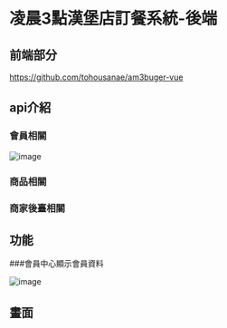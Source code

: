 # 凌晨3點漢堡店訂餐系統-後端

## 前端部分

https://github.com/tohousanae/am3buger-vue

## api介紹


### 會員相關

![image](https://github.com/user-attachments/assets/5ebde749-feb1-417a-a324-a6a6b08a1bab)

### 商品相關
### 商家後臺相關


## 功能
###會員中心顯示會員資料

![image](https://github.com/user-attachments/assets/c2b359eb-d453-429c-95e0-b085663f548e)

## 畫面

